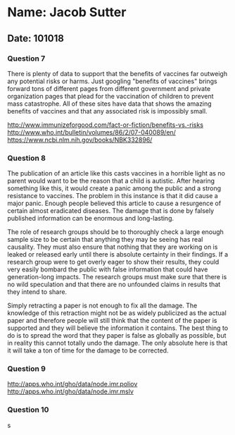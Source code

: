 # Name: Jacob Sutter

## Date: 101018

### Question 7

There is plenty of data to support that the benefits of vaccines far outweigh
any potential risks or harms.  Just googling "benefits of vaccines" brings
forward tons of different pages from different government and private
organization pages that plead for the vaccination of children to prevent mass
catastrophe.  All of these sites have data that shows the amazing benefits of
vaccines and that any associated risk is impossibly small.

<http://www.immunizeforgood.com/fact-or-fiction/benefits-vs.-risks>
<http://www.who.int/bulletin/volumes/86/2/07-040089/en/>
<https://www.ncbi.nlm.nih.gov/books/NBK332896/>

### Question 8

The publication of an article like this casts vaccines in a horrible light as
no parent would want to be the reason that a child is autistic.  After hearing
something like this, it would create a panic among the public and a strong
resistance to vaccines.  The problem in this instance is that it did cause a
major panic.  Enough people believed this article to cause a resurgence of
certain almost eradicated diseases.  The damage that is done by falsely
published information can be enormous and long-lasting.

The role of research groups should be to thoroughly check a large enough sample
size to be certain that anything they may be seeing has real causality.  They
must also ensure that nothing that they are working on is leaked or released
early until there is absolute certainty in their findings.  If a research group
were to get overly eager to show their results, they could very easily bombard
the public with false information that could have generation-long impacts.  The
research groups must make sure that there is no wild speculation and that there
are no unfounded claims in results that they intend to share.

Simply retracting a paper is not enough to fix all the damage.  The knowledge
of this retraction might not be as widely publicized as the actual paper and
therefore people will still think that the content of the paper is supported
and they will believe the information it contains.  The best thing to do is to
spread the word that they paper is false as globally as possible, but in
reality this cannot totally undo the damage.  The only absolute here is that
it will take a ton of time for the damage to be corrected.

### Question 9

<http://apps.who.int/gho/data/node.imr.poliov>
<http://apps.who.int/gho/data/node.imr.mslv>

### Question 10

s

